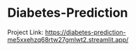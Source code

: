 # Diabetes-Prediction
Project Link: https://diabetes-prediction-me5xxehzq68rtw27gmlwt2.streamlit.app/
